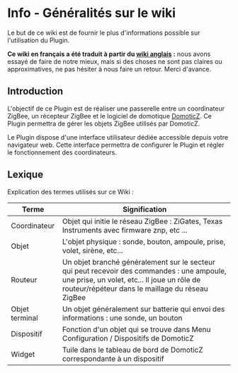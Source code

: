 # Info - Généralités sur le wiki

Le but de ce wiki est de fournir le plus d'informations possible sur l'utilisation du Plugin.

**Ce wiki en français a été traduit à partir du [wiki anglais](../en-eng/) :** nous avons essayé de faire de notre mieux, mais si des choses ne sont pas claires ou approximatives, ne pas hésiter à nous faire un retour. Merci d'avance.


## Introduction

L'objectif de ce Plugin est de réaliser une passerelle entre un coordinateur ZigBee, un récepteur ZigBee et le logiciel de domotique [DomoticZ](https://www.domoticz.com). Ce Plugin permettra de gérer les objets ZigBee utilisés par DomoticZ.

Le Plugin dispose d'une interface utilisateur dédiée accessible depuis votre navigateur web. Cette interface permettra de configurer le Plugin et régler le fonctionnement des coordinateurs.


## Lexique

Explication des termes utilisés sur ce Wiki :

| Terme          | Signification |
| -------------- | ------------- |
| Coordinateur   | Objet qui initie le réseau ZigBee : ZiGates, Texas Instruments avec firmware znp, etc ... |
| Objet          | L'objet physique : sonde, bouton, ampoule, prise, volet, sirène, etc... |
| Routeur        | Un objet branché généralement sur le secteur qui peut recevoir des commandes : une ampoule, une prise, un volet, etc... Il joue un rôle de routeur/répéteur dans le maillage du réseau ZigBee |
| Objet terminal | Un objet généralement sur batterie qui envoi des informations : une sonde, un bouton |
| Dispositif     | Fonction d'un objet qui se trouve dans Menu Configuration / Dispositifs de DomoticZ |
| Widget         | Tuile dans le tableau de bord de DomoticZ correspondante à un dispositif |
